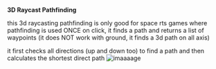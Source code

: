 **3D Raycast Pathfinding**

this 3d raycasting pathfinding is only good for space rts games where pathfinding is used ONCE on click, it finds a path and returns a list of waypoints (it does NOT work with ground, it finds a 3d path on all axis)

it first checks all directions (up and down too) to find a path and then calculates the shortest direct path
![imaaaage](https://github.com/user-attachments/assets/8b0fe2d8-6bd7-4391-986d-8a441f146460)
